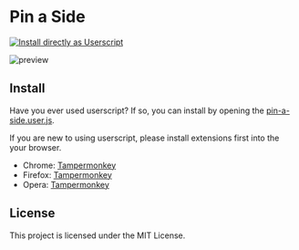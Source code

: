 Pin a Side
===
[![Install directly as Userscript](https://img.shields.io/badge/Install%20directly%20as-Userscript-brightgreen.svg?longCache=true&style=flat-square)](https://github.com/eai04191/mastodon-pin-a-side/raw/master/pin-a-side.user.js)

![preview](https://i.imgur.com/ovvT1Nq.png)

## Install

Have you ever used userscript? If so, you can install by opening the [pin-a-side.user.js](https://github.com/eai04191/mastodon-pin-a-side/raw/master/pin-a-side.user.js).

If you are new to using userscript, please install extensions first into the your browser.

- Chrome: [Tampermonkey](https://chrome.google.com/webstore/detail/tampermonkey/dhdgffkkebhmkfjojejmpbldmpobfkfo)
- Firefox: [Tampermonkey](https://addons.mozilla.org/ja/firefox/addon/tampermonkey/)
- Opera: [Tampermonkey](https://addons.opera.com/ja/extensions/details/tampermonkey-beta/)

## License

This project is licensed under the MIT License.